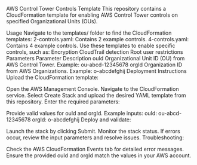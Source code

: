 AWS Control Tower Controls Template
This repository contains a CloudFormation template for enabling AWS Control Tower controls on specified Organizational Units (OUs).

Usage
Navigate to the templates/ folder to find the CloudFormation templates:
2-controls.yaml: Contains 2 example controls.
4-controls.yaml: Contains 4 example controls.
Use these templates to enable specific controls, such as:
Encryption
CloudTrail detection
Root user restrictions
Parameters
Parameter	Description
ouId	Organizational Unit ID (OU) from AWS Control Tower. Example: ou-abcd-12345678
orgId	Organization ID from AWS Organizations. Example: o-abcdefghij
Deployment Instructions
Upload the CloudFormation template:

Open the AWS Management Console.
Navigate to the CloudFormation service.
Select Create Stack and upload the desired YAML template from this repository.
Enter the required parameters:

Provide valid values for ouId and orgId.
Example inputs:
ouId: ou-abcd-12345678
orgId: o-abcdefghij
Deploy and validate:

Launch the stack by clicking Submit.
Monitor the stack status. If errors occur, review the input parameters and resolve issues.
Troubleshooting:

Check the AWS CloudFormation Events tab for detailed error messages.
Ensure the provided ouId and orgId match the values in your AWS account.
